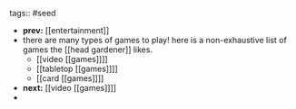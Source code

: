 tags:: #seed
- **prev:** [[entertainment]]
- there are many types of games to play! here is a non-exhaustive list of games the [[head gardener]] likes.
	- [[video [[games]]]]
	- [[tabletop [[games]]]]
	- [[card [[games]]]]
- **next:** [[video [[games]]]]
-